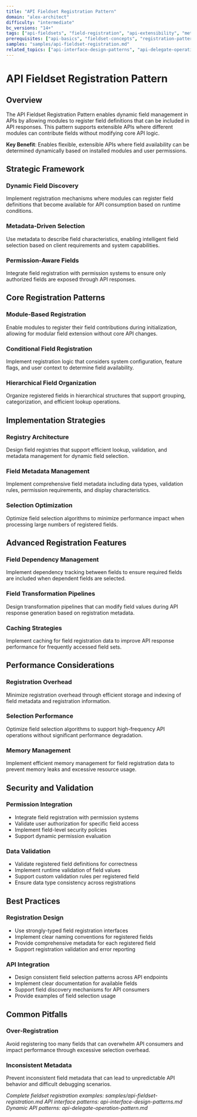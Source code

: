 ```yaml
---
title: "API Fieldset Registration Pattern"
domain: "alex-architect"
difficulty: "intermediate"
bc_versions: "14+"
tags: ["api-fieldsets", "field-registration", "api-extensibility", "metadata-driven"]
prerequisites: ["api-basics", "fieldset-concepts", "registration-patterns"]
samples: "samples/api-fieldset-registration.md"
related_topics: ["api-interface-design-patterns", "api-delegate-operation-pattern"]
---
```


# API Fieldset Registration Pattern

## Overview

The API Fieldset Registration Pattern enables dynamic field management in APIs by allowing modules to register field definitions that can be included in API responses. This pattern supports extensible APIs where different modules can contribute fields without modifying core API logic.

**Key Benefit**: Enables flexible, extensible APIs where field availability can be determined dynamically based on installed modules and user permissions.

## Strategic Framework

### Dynamic Field Discovery
Implement registration mechanisms where modules can register field definitions that become available for API consumption based on runtime conditions.

### Metadata-Driven Selection
Use metadata to describe field characteristics, enabling intelligent field selection based on client requirements and system capabilities.

### Permission-Aware Fields
Integrate field registration with permission systems to ensure only authorized fields are exposed through API responses.

## Core Registration Patterns

### Module-Based Registration
Enable modules to register their field contributions during initialization, allowing for modular field extension without core API changes.

### Conditional Field Registration
Implement registration logic that considers system configuration, feature flags, and user context to determine field availability.

### Hierarchical Field Organization
Organize registered fields in hierarchical structures that support grouping, categorization, and efficient lookup operations.

## Implementation Strategies

### Registry Architecture
Design field registries that support efficient lookup, validation, and metadata management for dynamic field selection.

### Field Metadata Management
Implement comprehensive field metadata including data types, validation rules, permission requirements, and display characteristics.

### Selection Optimization
Optimize field selection algorithms to minimize performance impact when processing large numbers of registered fields.

## Advanced Registration Features

### Field Dependency Management
Implement dependency tracking between fields to ensure required fields are included when dependent fields are selected.

### Field Transformation Pipelines
Design transformation pipelines that can modify field values during API response generation based on registration metadata.

### Caching Strategies
Implement caching for field registration data to improve API response performance for frequently accessed field sets.

## Performance Considerations

### Registration Overhead
Minimize registration overhead through efficient storage and indexing of field metadata and registration information.

### Selection Performance
Optimize field selection algorithms to support high-frequency API operations without significant performance degradation.

### Memory Management
Implement efficient memory management for field registration data to prevent memory leaks and excessive resource usage.

## Security and Validation

### Permission Integration
- Integrate field registration with permission systems
- Validate user authorization for specific field access
- Implement field-level security policies
- Support dynamic permission evaluation

### Data Validation
- Validate registered field definitions for correctness
- Implement runtime validation of field values
- Support custom validation rules per registered field
- Ensure data type consistency across registrations

## Best Practices

### Registration Design
- Use strongly-typed field registration interfaces
- Implement clear naming conventions for registered fields
- Provide comprehensive metadata for each registered field
- Support registration validation and error reporting

### API Integration
- Design consistent field selection patterns across API endpoints
- Implement clear documentation for available fields
- Support field discovery mechanisms for API consumers
- Provide examples of field selection usage

## Common Pitfalls

### Over-Registration
Avoid registering too many fields that can overwhelm API consumers and impact performance through excessive selection overhead.

### Inconsistent Metadata
Prevent inconsistent field metadata that can lead to unpredictable API behavior and difficult debugging scenarios.

*Complete fieldset registration examples: samples/api-fieldset-registration.md*
*API interface patterns: api-interface-design-patterns.md*
*Dynamic API patterns: api-delegate-operation-pattern.md*
